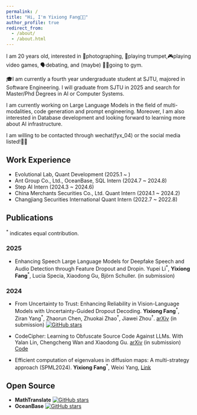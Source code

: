 ```yaml
---
permalink: /
title: "Hi, I'm Yixiong Fang👋🏼"
author_profile: true
redirect_from: 
  - /about/
  - /about.html
---
```

I am 20 years old, interested in 📸photographing, 🎺playing trumpet,🎮playing video games, 🗣️debating, and (maybe) 🏋🏼going to gym.

🎓I am currently a fourth year undergraduate student at SJTU, majored in Software Engineering. I will graduate from SJTU in 2025 and search for Master/Phd Degrees in AI or Computer Systems.

I am currently working on Large Language Models in the field of multi-modalities, code generation and prompt engineering. Moreover, I am also interested in Database development and looking forward to learning more about AI infrastructure.

I am willing to be contacted through wechat(fyx_04) or the social media listed!👏🏼

## Work Experience
- Evolutional Lab, Quant Development (2025.1 ~ )
- Ant Group Co., Ltd., OceanBase, SQL Intern (2024.7 ~ 2024.8)
- Step AI Intern (2024.3 ~ 2024.6)
- China Merchants Securities Co., Ltd. Quant Intern (2024.1 ~ 2024.2)
- Changjiang Securities International Quant Intern (2022.7 ~ 2022.8)

## Publications
<sup>\*</sup> indicates equal contribution.
### 2025
- Enhancing Speech Large Language Models for Deepfake Speech and Audio Detection through Feature Dropout and Dropin. Yupei Li<sup>\*</sup>, **Yixiong Fang**<sup>\*</sup>, Lucia Specia, Xiaodong Gu, Björn Schuller. (in submission)
### 2024
- From Uncertainty to Trust: Enhancing Reliability in Vision-Language Models
with Uncertainty-Guided Dropout Decoding. **Yixiong Fang**<sup>\*</sup>, Ziran Yang<sup>\*</sup>,  Zhaorun Chen,  Zhuokai Zhao<sup>†</sup>,  Jiawei Zhou<sup>†</sup>. [arXiv](https://arxiv.org/abs/2412.06474) (in submission)
 [![GitHub stars](https://img.shields.io/github/stars/kigb/DropoutDecoding?style=social)](https://github.com/kigb/DropoutDecoding) 
- CodeCipher: Learning to Obfuscate Source Code Against LLMs. With Yalan Lin, Chengcheng Wan and Xiaodong Gu. [arXiv](https://arxiv.org/abs/2410.05797) (in submission) [Code](https://anonymous.4open.science/r/CodeCipher_final-9D7E/README.md)

- Efficient computation of eigenvalues in diffusion maps: A multi-strategy approach (SPML2024). **Yixiong Fang**<sup>\*</sup>, Weixi Yang, [Link](https://doi.org/10.54254/2755-2721/55/20241429)

## Open Source  
- **MathTranslate** [![GitHub stars](https://img.shields.io/github/stars/SUSYUSTC/MathTranslate?style=social)](https://github.com/SUSYUSTC/MathTranslate) 
- **OceanBase** [![GitHub stars](https://img.shields.io/github/stars/oceanbase/oceanbase?style=social)](https://github.com/oceanbase/oceanbase) 
